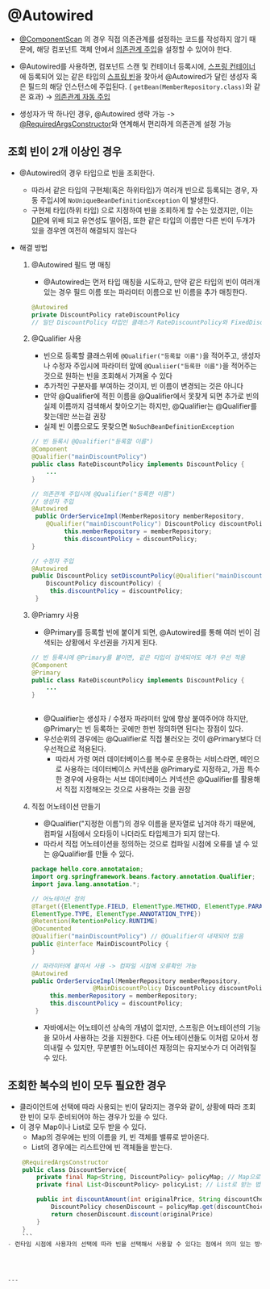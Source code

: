 # @Autowired

- [@ComponentScan](@ComponentScan.md) 의 경우 직접 의존관계를 설정하는 코드를 작성하지 않기 때문에, 해당 컴포넌트 객체 안에서 [의존관계 주입](의존관계%20주입.md)을 설정할 수 있어야 한다.
- @Autowired를 사용하면, 컴포넌트 스캔 및 컨테이너 등록시에, [스프링 컨테이너](스프링%20컨테이너.md)에 등록되어 있는 같은 타입의 [스프링 빈](스프링%20빈.md)을 찾아서 @Autowired가  달린 생성자 혹은 필드의 해당 인스턴스에 주입된다. ( `getBean(MemberRepository.class)`와 같은 효과) ->  [의존관계 자동 주입](의존관계%20자동%20주입.md) 

- 생성자가 딱 하나인 경우, @Autowired 생략 가능 -> [@RequiredArgsConstructor](../JAVA/Lombok.md)와 연계해서 편리하게 의존관계 설정 가능

## 조회 빈이 2개 이상인 경우

- @Autowired의 경우 타입으로 빈을 조회한다.
	- 따라서 같은 타입의 구현체(혹은 하위타입)가 여러개 빈으로 등록되는 경우, 자동 주입시에 `NoUniqueBeanDefinitionException` 이 발생한다.
	- 구현체 타입(하위 타입) 으로 지정하여 빈을 조회하게 할 수는 있겠지만, 이는 [DIP](../JAVA/SOLID.md)에 위배 되고 유연성도 떨어짐, 또한 같은 타입의 이름만 다른 빈이 두개가 있을 경우엔 여전히 해결되지 않는다

- 해결 방법
	1. @Autowired 필드 명 매칭
		- @Autowired는 먼저 타입 매칭을 시도하고, 만약 같은 타입의 빈이 여러개 있는 경우 필드 이름 또는 파라미터 이름으로 빈 이름을 추가 매칭한다.
		```java
		@Autowired
		private DiscountPolicy rateDiscountPolicy
		// 일단 DiscountPolicy 타입인 클래스가 RateDiscountPolicy와 FixedDiscountPolicy 두개가 있다고 할때, 필드명인 rateDiscountPolicy까지 읽어서 RateDiscountPolicy를 주입해 줌
		```
	2. @Qualifier 사용
		- 빈으로 등록할 클래스위에 `@Qualifier("등록할 이름")`을 적어주고, 생성자나 수정자 주입시에 파라미터 앞에 `@Qualiier("등록한 이름")`을 적어주는 것으로 원하는 빈을 조회해서 가져올 수 있다
		- 추가적인 구분자를 부여하는 것이지, 빈 이름이 변경되는 것은 아니다
		- 만약 @Qualifier에 적힌 이름을 @Qualifier에서 못찾게 되면 추가로 빈의 실제 이름까지 검색해서 찾아오기는 하지만, @Qualifier는 @Qualifier를 찾는데만 쓰는걸 권장
		- 실제 빈 이름으로도 못찾으면 `NoSuchBeanDefinitionException`
		```java
		// 빈 등록시 @Qualifier("등록할 이름")
		@Component
		@Qualifier("mainDiscountPolicy")
		public class RateDiscountPolicy implements DiscountPolicy {
			...
		}

		// 의존관계 주입시에 @Qualifier("등록한 이름")
		// 생성자 주입
		@Autowired
		 public OrderServiceImpl(MemberRepository memberRepository,
	        @Qualifier("mainDiscountPolicy") DiscountPolicy discountPolicy) {
	             this.memberRepository = memberRepository;
			     this.discountPolicy = discountPolicy;
		}

		// 수정자 주입
		@Autowired
		public DiscountPolicy setDiscountPolicy(@Qualifier("mainDiscountPolicy")
			DiscountPolicy discountPolicy) {
		     this.discountPolicy = discountPolicy;
		 }


		```

	3. @Priamry 사용
		- @Primary를 등록할 빈에 붙이게 되면, @Autowired를 통해 여러 빈이 검색되는 상황에서 우선권을 가지게 된다.
		```java
		// 빈 등록시에 @Primary를 붙이면, 같은 타입이 검색되어도 얘가 우선 적용
		@Component
		@Primary
		public class RateDiscountPolicy implements DiscountPolicy {
			...
		}

		
		
		```

		- @Qualifier는 생성자 / 수정자 파라미터 앞에 항상 붙여주어야 하지만, @Primary는 빈 등록하는 곳에만 한번 정의하면 된다는 장점이 있다.
		- 우선순위의 경우에는 @Qualifier로 직접 불러오는 것이 @Primary보다 더 우선적으로 적용된다.
			- 따라서 가령 여러 데이터베이스를 복수로 운용하는 서비스라면, 메인으로 사용하는 데이터베이스 커넥션을 @Primary로 지정하고, 가끔 특수한 경우에 사용하는 서브 데이터베이스 커넥션은 @Qualifier를 활용해서 직접 지정해오는 것으로 사용하는 것을 권장
	
	4. 직접 어노테이션 만들기
		- @Qualifier("지정한 이름")의 경우 이름을 문자열로 넘겨야 하기 때문에, 컴파일 시점에서 오타등이 나더라도 타입체크가 되지 않는다.
		- 따라서 직접 어노테이션을 정의하는 것으로 컴파일 시점에 오류를 낼 수 있는 @Qualifier를 만들 수 있다.
		```java
		package hello.core.annotataion;
		import org.springframework.beans.factory.annotation.Qualifier;
		import java.lang.annotation.*;

		// 어노테이션 정의
		@Target({ElementType.FIELD, ElementType.METHOD, ElementType.PARAMETER,
		ElementType.TYPE, ElementType.ANNOTATION_TYPE})
		@Retention(RetentionPolicy.RUNTIME)
		@Documented		
		@Qualifier("mainDiscountPolicy") // @Qualifier이 내재되어 있음
		public @interface MainDiscountPolicy {
		}
		```
		
		```java
		// 파라미터에 붙여서 사용 -> 컴파일 시점에 오류확인 가능
		@Autowired
		public OrderServiceImpl(MemberRepository memberRepository,
                         @MainDiscountPolicy DiscountPolicy discountPolicy) {
		     this.memberRepository = memberRepository;
		     this.discountPolicy = discountPolicy;
		 }
		
		```
		- 자바에서는 어노테이션 상속의 개념이 없지만, 스프링은 어노테이션의 기능을 모아서 사용하는 것을 지원한다. 다른 어노테이션들도 이처럼 모아서 정의내릴 수 있지만, 무분별한 어노테이션 재정의는 유지보수가 더 어려워질 수 있다.

## 조회한 복수의 빈이 모두 필요한 경우

- 클라이언트에 선택에 따라 사용되는 빈이 달라지는 경우와 같이, 상황에 따라 조회한 빈이 모두 준비되어야 하는 경우가 있을 수 있다.
- 이 경우 Map이나 List로 모두 받을 수 있다.
	- Map의 경우에는 빈의 이름을 키, 빈 객체를 밸류로 받아온다.
	- List의 경우에는 리스트안에 빈 객체들을 받는다.
```java
	@RequiredArgsConstructor
	public class DiscountService{
		private final Map<String, DiscountPolicy> policyMap; // Map으로 받는 법
		private final List<DiscountPolicy> policyList; // List로 받는 법

		public int discountAmount(int originalPrice, String discountChoice) {
			DiscountPolicy chosenDiscount = policyMap.get(discountChoice)
			return chosenDiscount.discount(originalPrice)
		}
	}
	```
- 런타임 시점에 사용자의 선택에 따라 빈을 선택해서 사용할 수 있다는 점에서 의미 있는 방식




---
